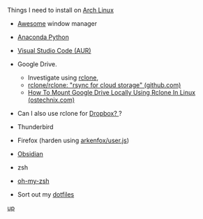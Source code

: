 Things I need to install on [Arch Linux](https://archlinux.org/)


- [Awesome](https://awesomewm.org/) window manager
- [Anaconda Python](https://www.anaconda.com/)
-  [Visual Studio Code (AUR)](https://aur.archlinux.org/packages/visual-studio-code-bin)

- Google Drive. 
	- Investigate using [rclone](https://archlinux.org/packages/extra/x86_64/rclone/), 
	- [rclone/rclone: "rsync for cloud storage" (github.com)](https://github.com/rclone/rclone) 
	- [How To Mount Google Drive Locally Using Rclone In Linux (ostechnix.com)](https://ostechnix.com/mount-google-drive-using-rclone-in-linux/)

- Can I also use rclone for  [Dropbox? ](https://aur.archlinux.org/packages/dropbox)?
- Thunderbird
- Firefox (harden using [arkenfox/user.js](https://github.com/arkenfox/user.js/))
- [Obsidian](https://aur.archlinux.org/packages/obsidian-bin)
- zsh
- [oh-my-zsh](https://ohmyz.sh/)
- Sort out my [dotfiles](https://github.com/webpro/awesome-dotfiles)

[up](README.md)

